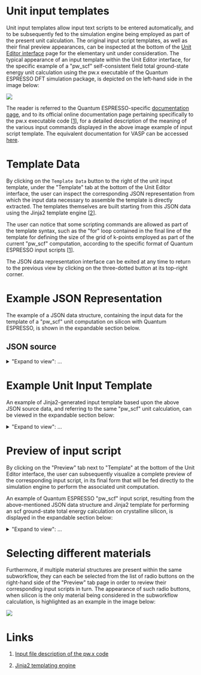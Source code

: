 # Unit input templates

Unit input templates allow input text scripts to be entered automatically, and to be subsequently fed to the simulation engine being employed as part of the present unit calculation. The original input script templates, as well as their final preview appearances, can be inspected at the bottom of the [Unit Editor interface](../unit-editor.md) page for the elementary unit under consideration. The typical appearance of an input template within the Unit Editor interface, for the specific example of a "pw_scf" self-consistent field total ground-state energy unit calculation using the pw.x executable of the Quantum ESPRESSO DFT simulation package, is depicted on the left-hand side in the image below:

![](/images/input-template.png)

The reader is referred to the Quantum ESPRESSO-specific [documentation page](/applications/quantum-espresso.md), and to its official online documentation page pertaining specifically to the pw.x executable code [[1](#links)], for a detailed description of the meaning of the various input commands displayed in the above image example of input script template. The equivalent documentation for VASP can be accessed [here](/applications/vasp.md).

# Template Data

By clicking on the `Template Data` button to the right of the unit input template, under the "Template" tab at the bottom of the Unit Editor interface, the user can inspect the corresponding JSON representation from which the  input data necessary to assemble the template is directly extracted. The templates themselves are built starting from this JSON data using the Jinja2 template engine [[2](#links)]. 

The user can notice that some scripting commands are allowed as part of the template syntax, such as the "for" loop contained in the final line of the template for defining the size of the grid of k-points employed as part of the current "pw_scf" computation, according to the specific format of Quantum ESPRESSO input scripts [[1](#links)].

The JSON data representation interface can be exited at any time to return to the previous view by clicking on the three-dotted button at its top-right corner.


# Example JSON Representation

The example of a JSON data structure, containing the input data for the template of a "pw_scf" unit computation on silicon with Quantum ESPRESSO, is shown in the expandable section below. 

## JSON source

<details>
  <summary>
     "Expand to view": ...
  </summary> 

```json
{
    "kgridExtraData": {
        "materialHash": "a665723ef7429caef6ca89385fe25bae"
    },
    "kgrid": {
        "dimensions": [
            10,
            10,
            10
        ],
        "shifts": [
            0,
            0,
            0
        ],
        "KPPRA": 2000,
        "preferKPPRA": false
    },
    "inputExtraData": {
        "materialHash": "a665723ef7429caef6ca89385fe25bae"
    },
    "input": {
        "IBRAV": 0,
        "RESTART_MODE": "from_scratch",
        "NAT": 2,
        "NTYP": 1,
        "ATOMIC_POSITIONS": "Si 0.000000000 0.000000000 0.000000000\nSi 0.250000000 0.250000000 0.250000000",
        "CELL_PARAMETERS": "3.348920236 0.000000000 1.933500000\n1.116306745 3.157392278 1.933500000\n0.000000000 0.000000000 3.867000000",
        "ATOMIC_SPECIES": "Si 28.0855 si_pbe_gbrv_1.0.upf"
    },
    "isInputEdited": false,
    "cutoffsExtraData": {
        "materialHash": "a665723ef7429caef6ca89385fe25bae"
    },
    "cutoffs": {
        "wavefunction": 40,
        "density": 200
    }
}
```
</details>


# Example Unit Input Template

An example of Jinja2-generated input template based upon the above JSON source data, and referring to the same "pw_scf" unit calculation, can be viewed in the expandable section below:

<details>
  <summary>
     "Expand to view": ...
  </summary> 

```Jinja2
&CONTROL
    calculation = 'scf'
    title = ''
    verbosity = 'low'
    restart_mode = '{{ input.RESTART_MODE }}'
    wf_collect = .true.
    tstress = .true.
    tprnfor = .true.
    outdir = {% raw %}'{{ JOB_WORK_DIR }}/outdir'{% endraw %}
    wfcdir = {% raw %}'{{ JOB_WORK_DIR }}/outdir'{% endraw %}
    prefix = '__prefix__'
    pseudo_dir = {% raw %}'{{ JOB_WORK_DIR }}/pseudo'{% endraw %}
/
&SYSTEM
    ibrav = {{ input.IBRAV }}
    nat = {{ input.NAT }}
    ntyp = {{ input.NTYP }}
    ecutwfc = {{ cutoffs.wavefunction }}
    ecutrho = {{ cutoffs.density }}
    occupations = 'smearing'
    degauss = 0.005
/
&ELECTRONS
    diagonalization = 'david'
    diago_david_ndim = 4
    diago_full_acc = .true.
    mixing_beta = 0.3
    startingwfc = 'atomic+random'
/
&IONS
/
&CELL
/
ATOMIC_SPECIES
{{ input.ATOMIC_SPECIES }}
ATOMIC_POSITIONS crystal
{{ input.ATOMIC_POSITIONS }}
CELL_PARAMETERS angstrom
{{ input.CELL_PARAMETERS }}
K_POINTS automatic
{% for d in kgrid.dimensions %}{{d}} {% endfor %}{% for s in kgrid.shifts %}{{s}} {% endfor %}
```
</details>


# Preview of input script

By clicking on the "Preview" tab next to "Template" at the bottom of the Unit Editor interface, the user can subsequently visualize a complete preview of the corresponding input script, in its final form that will be fed directly to the simulation engine to perform the associated unit computation. 

An example of Quantum ESPRESSO "pw_scf" input script, resulting from the above-mentioned JSON data structure and Jinja2 template for performing an scf ground-state total energy calculation on crystalline silicon, is displayed in the expandable section below:

<details>
  <summary>
     "Expand to view": ...
  </summary> 

```Jinja2
&CONTROL
    calculation = 'scf'
    title = ''
    verbosity = 'low'
    restart_mode = 'from_scratch'
    wf_collect = .true.
    tstress = .true.
    tprnfor = .true.
    outdir = '{{ JOB_WORK_DIR }}/outdir'
    wfcdir = '{{ JOB_WORK_DIR }}/outdir'
    prefix = '__prefix__'
    pseudo_dir = '{{ JOB_WORK_DIR }}/pseudo'
/
&SYSTEM
    ibrav = 0
    nat = 2
    ntyp = 1
    ecutwfc = 40
    ecutrho = 200
    occupations = 'smearing'
    degauss = 0.005
/
&ELECTRONS
    diagonalization = 'david'
    diago_david_ndim = 4
    diago_full_acc = .true.
    mixing_beta = 0.3
    startingwfc = 'atomic+random'
/
&IONS
/
&CELL
/
ATOMIC_SPECIES
Si 28.0855 si_pbe_gbrv_1.0.upf
ATOMIC_POSITIONS crystal
Si 0.000000000 0.000000000 0.000000000
Si 0.250000000 0.250000000 0.250000000
CELL_PARAMETERS angstrom
3.348920236 0.000000000 1.933500000
1.116306745 3.157392278 1.933500000
0.000000000 0.000000000 3.867000000
K_POINTS automatic
10 10 10 0 0 0 
```
</details>

# Selecting different materials

Furthermore, if multiple material structures are present within the same subworkflow, they can each be selected from the list of radio buttons on the right-hand side of the "Preview" tab page in order to review their corresponding input scripts in turn. The appearance of such radio buttons, when silicon is the only material being considered in the subworkflow calculation, is highlighted as an example in the image below:

![](/images/input-preview.png)

# Links

1. [Input file description of the pw.x code](https://www.quantum-espresso.org/Doc/INPUT_PW.html)

2. [Jinja2 templating engine](http://jinja.pocoo.org/)




